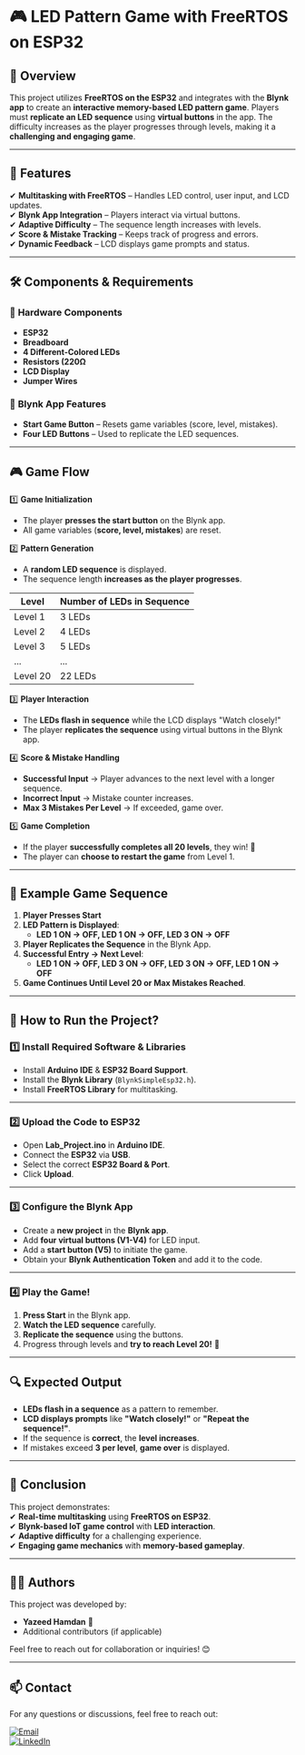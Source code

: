 # 🎮 LED Pattern Game with FreeRTOS on ESP32

## 📌 Overview
This project utilizes **FreeRTOS on the ESP32** and integrates with the **Blynk app** to create an **interactive memory-based LED pattern game**. Players must **replicate an LED sequence** using **virtual buttons** in the app. The difficulty increases as the player progresses through levels, making it a **challenging and engaging game**.

---

## 🎯 Features
✔ **Multitasking with FreeRTOS** – Handles LED control, user input, and LCD updates.  
✔ **Blynk App Integration** – Players interact via virtual buttons.  
✔ **Adaptive Difficulty** – The sequence length increases with levels.  
✔ **Score & Mistake Tracking** – Keeps track of progress and errors.  
✔ **Dynamic Feedback** – LCD displays game prompts and status.  

---

## 🛠 Components & Requirements
### 🔌 **Hardware Components**
- **ESP32**
- **Breadboard**
- **4 Different-Colored LEDs**
- **Resistors (220Ω**
- **LCD Display**
- **Jumper Wires**

### 📱 **Blynk App Features**
- **Start Game Button** – Resets game variables (score, level, mistakes).  
- **Four LED Buttons** – Used to replicate the LED sequences.  

---

## 🎮 Game Flow

1️⃣ **Game Initialization**  
- The player **presses the start button** on the Blynk app.  
- All game variables (**score, level, mistakes**) are reset.  

2️⃣ **Pattern Generation**  
- A **random LED sequence** is displayed.  
- The sequence length **increases as the player progresses**.  

| **Level** | **Number of LEDs in Sequence** |
|----------|------------------------------|
| Level 1  | 3 LEDs |
| Level 2  | 4 LEDs |
| Level 3  | 5 LEDs |
| ...      | ... |
| Level 20 | 22 LEDs |

3️⃣ **Player Interaction**  
- The **LEDs flash in sequence** while the LCD displays "Watch closely!"  
- The player **replicates the sequence** using virtual buttons in the Blynk app.  

4️⃣ **Score & Mistake Handling**  
- **Successful Input** → Player advances to the next level with a longer sequence.  
- **Incorrect Input** → Mistake counter increases.  
- **Max 3 Mistakes Per Level** → If exceeded, game over.  

5️⃣ **Game Completion**  
- If the player **successfully completes all 20 levels**, they win! 🎉  
- The player can **choose to restart the game** from Level 1.  

---

## 🔄 Example Game Sequence
1. **Player Presses Start**
2. **LED Pattern is Displayed**:
   - **LED 1 ON → OFF, LED 1 ON → OFF, LED 3 ON → OFF**
3. **Player Replicates the Sequence** in the Blynk App.
4. **Successful Entry → Next Level**:
   - **LED 1 ON → OFF, LED 3 ON → OFF, LED 3 ON → OFF, LED 1 ON → OFF**
5. **Game Continues Until Level 20 or Max Mistakes Reached**.

---


## 📎 How to Run the Project?

### 1️⃣ Install Required Software & Libraries
- Install **Arduino IDE** & **ESP32 Board Support**.
- Install the **Blynk Library** (`BlynkSimpleEsp32.h`).
- Install **FreeRTOS Library** for multitasking.

---

### 2️⃣ Upload the Code to ESP32
- Open **Lab_Project.ino** in **Arduino IDE**.
- Connect the **ESP32** via **USB**.
- Select the correct **ESP32 Board & Port**.
- Click **Upload**.

---

### 3️⃣ Configure the Blynk App
- Create a **new project** in the **Blynk app**.
- Add **four virtual buttons (V1-V4)** for LED input.
- Add a **start button (V5)** to initiate the game.
- Obtain your **Blynk Authentication Token** and add it to the code.

---

### 4️⃣ Play the Game!  
1. **Press Start** in the Blynk app.  
2. **Watch the LED sequence** carefully.  
3. **Replicate the sequence** using the buttons.  
4. Progress through levels and **try to reach Level 20!** 🎯  

---

## 🔍 Expected Output
- **LEDs flash in a sequence** as a pattern to remember.  
- **LCD displays prompts** like **"Watch closely!"** or **"Repeat the sequence!"**.  
- If the sequence is **correct**, the **level increases**.  
- If mistakes exceed **3 per level**, **game over** is displayed.  

---

## 📢 Conclusion
This project demonstrates:  
✔ **Real-time multitasking** using **FreeRTOS on ESP32**.  
✔ **Blynk-based IoT game control** with **LED interaction**.  
✔ **Adaptive difficulty** for a challenging experience.  
✔ **Engaging game mechanics** with **memory-based gameplay**.  

---

## 👨‍💻 Authors
This project was developed by:

- **Yazeed Hamdan** 🚀  
- Additional contributors (if applicable)  

Feel free to reach out for collaboration or inquiries! 😊  

---

## 📫 Contact
For any questions or discussions, feel free to reach out:

[![Email](https://img.shields.io/badge/Email-D14836?style=for-the-badge&logo=gmail&logoColor=white)](mailto:yazedyazedl2020@gmail.com)  
[![LinkedIn](https://img.shields.io/badge/LinkedIn-0077B5?style=for-the-badge&logo=linkedin)](https://www.linkedin.com/in/yazeed-hamdan-59b83b281/)  

